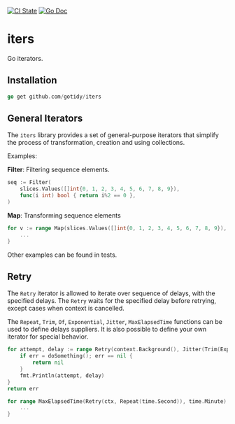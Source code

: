 [![CI State](https://github.com/gotidy/iters/.github/workflows/go.yml/badge.svg)](https://github.com/gotidy/iters/actions)
[![Go Doc](https://godoc.org/github.com/gotidy/iters?status.svg)](https://pkg.go.dev/github.com/gotidy/iters)

# iters

Go iterators.

## Installation

```go
go get github.com/gotidy/iters
```

## General Iterators

The `iters` library provides a set of general-purpose iterators that simplify the process of transformation, creation and using collections.

Examples:

**Filter**: Filtering sequence elements.

```go
seq := Filter(
    slices.Values([]int{0, 1, 2, 3, 4, 5, 6, 7, 8, 9}),
    func(i int) bool { return i%2 == 0 },
)   
```

**Map**: Transforming sequence elements

```go
for v := range Map(slices.Values([]int{0, 1, 2, 3, 4, 5, 6, 7, 8, 9}), func(i int) string { return strconv.Itoa(i) }) {
    ...
}
```

Other examples can be found in tests.

## Retry

The `Retry` iterator is allowed to iterate over sequence of delays, with the specified delays. The `Retry` waits for the specified delay before retrying, except cases when context is cancelled.

The `Repeat`, `Trim`, `Of`, `Exponential`, `Jitter`, `MaxElapsedTime` functions can be used to define delays suppliers. It is also possible to define your own iterator for special behavior.

```go
for attempt, delay := range Retry(context.Background(), Jitter(Trim(Exponential(time.Millisecond, time.Second, 2), 5), 0.5)) {
    if err = doSomething(); err == nil {
        return nil
    }
    fmt.Println(attempt, delay)
}
return err
```

```go
for range MaxElapsedTime(Retry(ctx, Repeat(time.Second)), time.Minute) {
    ...
}
```
